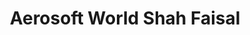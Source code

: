 ---
title: "Aerosoft World Shah Faisal"
url: /karachi/aerosoft-world-shah-faisal/
shop: Allgemein
---